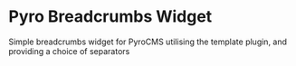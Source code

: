 Pyro Breadcrumbs Widget
============

Simple breadcrumbs widget for PyroCMS utilising the template plugin, and providing a choice of separators